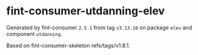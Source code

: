 # fint-consumer-utdanning-elev

Generated by fint-consumer `2.5.1` from tag `v3.13.10` on package `elev` and component `utdanning`.

Based on fint-consumer-skeleton refs/tags/v1.8.1.
